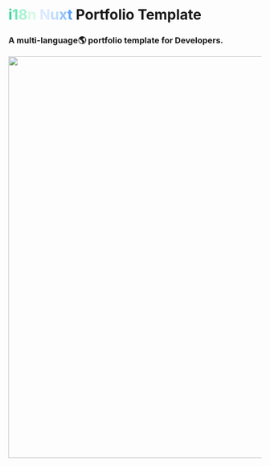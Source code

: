 # <span style="color: #34d399">i</span><span style="color: #6ee7b7">1</span><span style="color: #a7f3d0">8</span><span style="color: #d1fae5">n</span> <span style="color: #dbeafe">N</span><span style="color: #bfdbfe">u</span><span style="color: #93c5fd">x</span><span style="color: #60a5fa">t</span> Portfolio Template

### A multi-language🌎 portfolio template for Developers.

<img src="readme_file/i18n-nuxt.gif" width="800px" />

